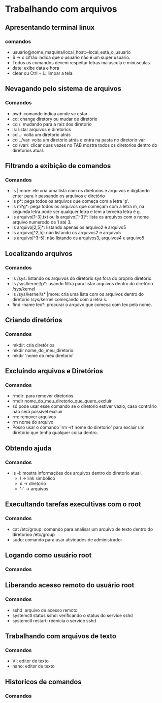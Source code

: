 # Trabalhando com arquivos

## Apresentando terminal linux

### comandos

- usuario@nome_maquina/local_host:~local_está_o_usuario
- $ -> o cifrão indica que o usuario não é um super usuario.
- Todos os comandos devem respeitar letras maiuscula e minusculas.
- date: exibe data e hora
- clear ou Ctrl + L: limpar a tela

## Nevagando pelo sistema de arquivos

### Comandos

- pwd: comando indica aonde vc estar
- cd: change diretory ou mudar de diretório
- cd /: mudando para a raiz dos diretorio
- ls: listar arquivos e diretorios
- cd ..: volta um diretorio atrás
- cd ../var: volta um diretório atrás e entra na pasta no diretorio var
- cd /var/: clicar duas vezes no TAB mostra todos os diretorios dentro do diretorios atual.

## Filtrando a exibição de comandos

### Comandos

- ls | more: ele cria uma lista com os diretorios e arquivos e digitando enter para ir passando os arquivos e diretório
- ls p*: pega todos os arquivos que começa com a letra 'p'.
- ls m?g*: pega todos os arquivos que começam com a letra m, na segunda letra pode ser qualquer letra e tem a terceira letra é g.
- ls arquivo[1-3].txt ou ls arquivo[1-3]*: lista os arquivos com o nome arquivo numerodo de 1 até 3.
- ls arquivo[2,5]*: listando apenas os arquivo2 e arquivo5
- ls arquivo[^2,5]: não listando os arquivos2 e arquivo5
- ls arquivo[^3-5]: não listando os arquivos3, arquivos4 e arquivo5

## Localizando arquivos

### Comandos

- ls /sys: listando os arquivos do diretório sys fora do proprio diretório.
- ls /sys/kernel/p*: usando filtra para listar arquivos dentro do diretório /sys/kernel
- ls /sys/kernel/s* |more: cria uma lista com os arquivos dentro do diretório /sys/kernel começando com a letra s.
- find -name tex*: procurar o arquivo que começa com tex pelo nome.

## Criando diretórios

### Comandos

- mkdir: cria diretórios
- mkdir nome_do_meu_diretorio
- mkdir 'nome do meu diretorio'

## Excluíndo arquivos e Diretórios

### Comandos

- rmdir: para remover diretorios
- rmdir nome_do_meu_diretorio_que_quero_excluir
- só pode usar esse comando se o diretorio estiver vazio, caso contrário não será possível excluir
- rm: remover arquivos
- rm nome do arquivo
- Posso usar o comando 'rm -rf nome do diretorio' para excluir um diretório que tenha qualquer coisa dentro.

## Obtendo ajuda

### Comandos

- ls -l: mostra informações dos arquivos dentro do diretorio atual.
  - l -> link simbolico
  - d -> diretorio
  - '-' -> arquivos

## Execultando tarefas execultivas com o root

### Comandos

- cat /etc/group: comando para analisar um arquivo de texto dentro do diretorioo /etc/group
- sudo: comando para usar atividades de administrador

## Logando como usuário root

### Comandos

## Liberando acesso remoto do usuário root

### Comandos

- sshd: arquivo de acesso remoto
- systemctl status sshd: verificando o status do service sshd
- systemctl restart: reenicia o service sshd

## Trabalhando com arquivos de texto

### Comandos

- VI: editor de texto
- nano: editor de texto

## Historicos de comandos

### Comandos
